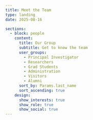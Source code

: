 ```yaml
---
title: Meet the Team
type: landing
date: 2025-08-16

sections:
  - block: people
    content:
      title: Our Group
      subtitle: Get to know the team
      user_groups:
        - Principal Investigator
        - Researchers
        - Grad Students
        - Administration
        - Visitors
        - Alumni
      sort_by: Params.last_name
      sort_ascending: true
    design:
      show_interests: true
      show_role: true
      show_social: true
---
```

